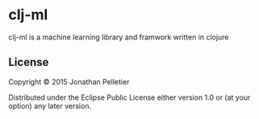 # clj-ml

clj-ml is a machine learning library and framwork written in clojure

## License

Copyright © 2015 Jonathan Pelletier

Distributed under the Eclipse Public License either version 1.0 or (at
your option) any later version.

